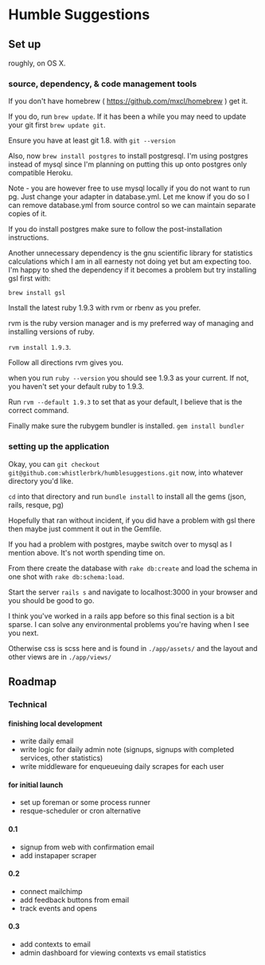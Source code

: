 # Humble Suggestions #

## Set up ##

roughly, on OS X.

### source, dependency, & code management tools ###

If you don't have homebrew ( https://github.com/mxcl/homebrew ) get it.

If you do, run `brew update`. If it has been a while you may need to update your git first `brew update git`.

Ensure you have at least git 1.8. with `git --version`

Also, now `brew install postgres` to install postgresql. I'm using postgres instead of mysql since I'm planning on putting this up onto postgres only compatible Heroku.

Note - you are however free to use mysql locally if you do not want to run pg. Just change your adapter in database.yml. Let me know if you do so I can remove database.yml from source control so we can maintain separate copies of it.

If you do install postgres make sure to follow the post-installation instructions.

Another unnecessary dependency is the gnu scientific library for statistics calculations which I am in all earnesty not doing yet but am expecting too. I'm happy to shed the dependency if it becomes a problem but try installing gsl first with:

`brew install gsl`

Install the latest ruby 1.9.3 with rvm or rbenv as you prefer.

rvm is the ruby version manager and is my preferred way of managing and installing versions of ruby.

`rvm install 1.9.3`.

Follow all directions rvm gives you.

when you run `ruby --version` you should see 1.9.3 as your current. If not, you haven't set your default ruby to 1.9.3.

Run `rvm --default 1.9.3` to set that as your default, I believe that is the correct command.

Finally make sure the rubygem bundler is installed. `gem install bundler`


### setting up the application ###

Okay, you can `git checkout git@github.com:whistlerbrk/humblesuggestions.git` now, into whatever directory you'd like.

`cd` into that directory and run `bundle install` to install all the gems (json, rails, resque, pg)

Hopefully that ran without incident, if you did have a problem with gsl there then maybe just comment it out in the Gemfile.

If you had a problem with postgres, maybe switch over to mysql as I mention above. It's not worth spending time on.

From there create the database with `rake db:create` and load the schema in one shot with `rake db:schema:load`.

Start the server `rails s` and navigate to localhost:3000 in your browser and you should be good to go.

I think you've worked in a rails app before so this final section is a bit sparse. I can solve any environmental problems you're having when I see you next.

Otherwise css is scss here and is found in `./app/assets/` and the layout and other views are in `./app/views/`

## Roadmap ##

### Technical ###

#### finishing local development ####
* write daily email
* write logic for daily admin note (signups, signups with completed services, other statistics)
* write middleware for enqueueuing daily scrapes for each user

#### for initial launch ####
* set up foreman or some process runner
* resque-scheduler or cron alternative

#### 0.1 ####
* signup from web with confirmation email
* add instapaper scraper

#### 0.2 ####
* connect mailchimp
* add feedback buttons from email
* track events and opens

#### 0.3 ####
* add contexts to email
* admin dashboard for viewing contexts vs email statistics

